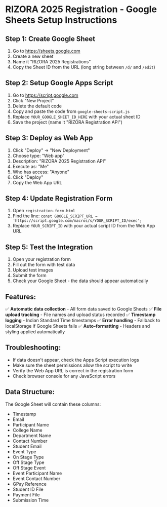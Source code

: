 # RIZORA 2025 Registration - Google Sheets Setup Instructions

## Step 1: Create Google Sheet
1. Go to https://sheets.google.com
2. Create a new sheet
3. Name it "RIZORA 2025 Registrations"
4. Copy the Sheet ID from the URL (long string between `/d/` and `/edit`)

## Step 2: Setup Google Apps Script
1. Go to https://script.google.com
2. Click "New Project"
3. Delete the default code
4. Copy and paste the code from `google-sheets-script.js`
5. Replace `YOUR_GOOGLE_SHEET_ID_HERE` with your actual sheet ID
6. Save the project (name it "RIZORA Registration API")

## Step 3: Deploy as Web App
1. Click "Deploy" → "New Deployment"
2. Choose type: "Web app"
3. Description: "RIZORA 2025 Registration API"
4. Execute as: "Me"
5. Who has access: "Anyone"
6. Click "Deploy"
7. Copy the Web App URL

## Step 4: Update Registration Form
1. Open `registration-form.html`
2. Find the line: `const GOOGLE_SCRIPT_URL = 'https://script.google.com/macros/s/YOUR_SCRIPT_ID/exec';`
3. Replace `YOUR_SCRIPT_ID` with your actual script ID from the Web App URL

## Step 5: Test the Integration
1. Open your registration form
2. Fill out the form with test data
3. Upload test images
4. Submit the form
5. Check your Google Sheet - the data should appear automatically

## Features:
✅ **Automatic data collection** - All form data saved to Google Sheets
✅ **File upload tracking** - File names and upload status recorded
✅ **Timestamp logging** - Indian Standard Time timestamps
✅ **Error handling** - Fallback to localStorage if Google Sheets fails
✅ **Auto-formatting** - Headers and styling applied automatically

## Troubleshooting:
- If data doesn't appear, check the Apps Script execution logs
- Make sure the sheet permissions allow the script to write
- Verify the Web App URL is correct in the registration form
- Check browser console for any JavaScript errors

## Data Structure:
The Google Sheet will contain these columns:
- Timestamp
- Email
- Participant Name
- College Name
- Department Name
- Contact Number
- Student Email
- Event Type
- On Stage Type
- Off Stage Type
- Off Stage Event
- Event Participant Name
- Event Contact Number
- GPay Reference
- Student ID File
- Payment File
- Submission Time
